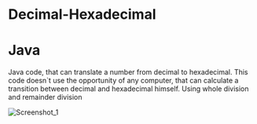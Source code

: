 # Decimal-Hexadecimal
# Java
Java code, that can translate a number from decimal to hexadecimal.
This code doesn`t use the opportunity of any computer, that can calculate a transition between decimal and hexadecimal himself.
Using whole division and remainder division








![Screenshot_1](https://user-images.githubusercontent.com/70589107/118487419-5bfd5700-b723-11eb-93fc-198e6d465dfd.jpg)
